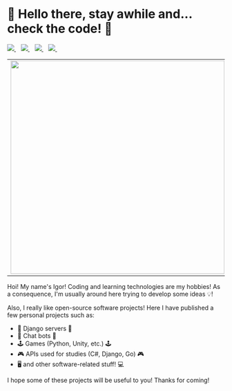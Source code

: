 # 🦊 Hello there, stay awhile and... check the code! 🦊

<p>
<a href="https://www.linkedin.com/in/igor-grillo-peternella/">
 <img src="https://img.shields.io/badge/linkedin-%230077B5.svg?&style=for-the-badge&logo=linkedin&logoColor=white" />
</a>&nbsp;&nbsp;
  
<a href="https://dev.to/igooorgp">
  <img src="https://img.shields.io/badge/DEV.TO-%230A0A0A.svg?&style=for-the-badge&logo=dev-dot-to&logoColor=white" />
</a>&nbsp;&nbsp;
  
<a href="https://github.com/IgooorGP">
  <img src="https://img.shields.io/badge/python-%233776AB.svg?&style=for-the-badge&logo=python&logoColor=white" />
</a>&nbsp;&nbsp;

<a href="https://github.com/IgooorGP">
  <img src="https://img.shields.io/badge/Switch-%23E60012.svg?&style=for-the-badge&logo=nintendo%20switch&logoColor=white" />
</a>&nbsp;&nbsp;
</p>

<center>
<table>
  <tr>
      <td><img width="495px" align="left" src="https://github-readme-stats-three-puce-ricardo.vercel.app/api?username=IgooorGP&theme=dark&count_private=true" /></td>
      <td><img width="400px" align="left" src="https://github-readme-stats-three-puce-ricardo.vercel.app/api/top-langs/?username=IgooorGP&hide=javascript,emacs Lisp, jupyter notebook&layout=compact&theme=dark&count_private=true" /></td>
  </tr>
</table>
</center>

Hoi! My name's Igor! Coding and learning technologies are my hobbies! As a consequence, I'm usually around here trying to develop some ideas 💡!

Also, I really like open-source software projects! Here I have published a few personal projects such as:

- 🐍 Django servers 🐍
- 🤖 Chat bots 🤖
- 🕹️ Games (Python, Unity, etc.) 🕹️
- 🎮 APIs used for studies (C#, Django, Go) 🎮
- 🖥️  and other software-related stuff! 💻

I hope some of these projects will be useful to you! Thanks for coming!
